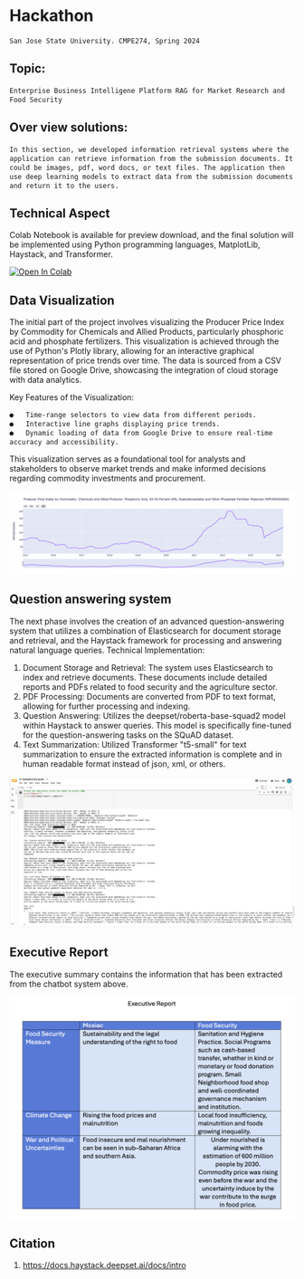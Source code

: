 # Hackathon
    San Jose State University. CMPE274, Spring 2024

## Topic:
    Enterprise Business Intelligene Platform RAG for Market Research and Food Security

## Over view solutions:
    In this section, we developed information retrieval systems where the application can retrieve information from the submission documents. It could be images, pdf, word docs, or text files. The application then use deep learning models to extract data from the submission documents and return it to the users. 

## Technical Aspect
Colab Notebook is available for preview download, and the final solution will be implemented using Python programming languages, MatplotLib, Haystack, and Transformer.

[![Open In Colab](https://colab.research.google.com/assets/colab-badge.svg)](https://colab.research.google.com/github/Bunphengchhay/cmpe274-80-hackathon/blob/main/hackathon102-2.ipynb)

## Data Visualization

The initial part of the project involves visualizing the Producer Price Index by Commodity for Chemicals and Allied Products, particularly phosphoric acid and phosphate fertilizers. This visualization is achieved through the use of Python's Plotly library, allowing for an interactive graphical representation of price trends over time. The data is sourced from a CSV file stored on Google Drive, showcasing the integration of cloud storage with data analytics.

Key Features of the Visualization:

    ●	Time-range selectors to view data from different periods.
    ●	Interactive line graphs displaying price trends.
    ●	Dynamic loading of data from Google Drive to ensure real-time accuracy and accessibility.

This visualization serves as a foundational tool for analysts and stakeholders to observe market trends and make informed decisions regarding commodity investments and procurement.

![Alt text](./artifact/plot.png "Optional title")

## Question answering system

The next phase involves the creation of an advanced question-answering system that utilizes a combination of Elasticsearch for document storage and retrieval, and the Haystack framework for processing and answering natural language queries.
Technical Implementation:

1.	Document Storage and Retrieval: The system uses Elasticsearch to index and retrieve documents. These documents include detailed reports and PDFs related to food security and the agriculture sector.
2.	PDF Processing: Documents are converted from PDF to text format, allowing for further processing and indexing.
3.	Question Answering: Utilizes the deepset/roberta-base-squad2 model within Haystack to answer queries. This model is specifically fine-tuned for the question-answering tasks on the SQuAD dataset.
4. Text Summarization: Utilized Transformer "t5-small" for text summarization to ensure the extracted information is complete and in human readable format instead of json, xml, or others.

![Alt text](./artifact/QA.png "Optional title")


## Executive Report

The executive summary contains the information that has been extracted from the chatbot system above.


![Alt text](./artifact/executivesummary.png "Optional title")

## Citation

1. https://docs.haystack.deepset.ai/docs/intro

